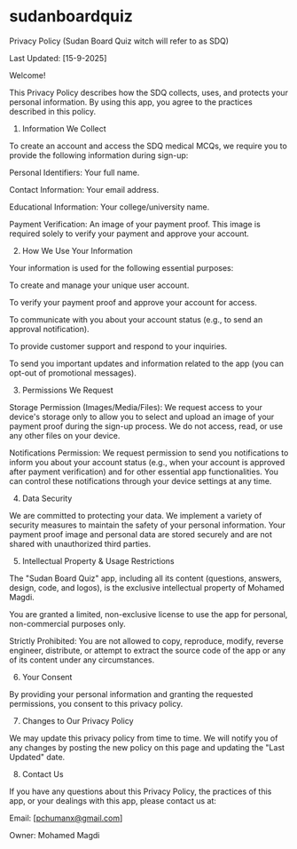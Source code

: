 # sudanboardquiz

Privacy Policy  (Sudan Board Quiz witch will refer to as SDQ)

Last Updated: [15-9-2025]

Welcome!

This Privacy Policy describes how the SDQ  collects, uses, and protects your personal information. By using this app, you agree to the practices described in this policy.

1. Information We Collect

To create an account and access the SDQ medical MCQs, we require you to provide the following information during sign-up:

Personal Identifiers: Your full name.

Contact Information: Your email address.

Educational Information: Your college/university name.

Payment Verification: An image of your payment proof. This image is required solely to verify your payment and approve your account.

2. How We Use Your Information

Your information is used for the following essential purposes:

To create and manage your unique user account.

To verify your payment proof and approve your account for access.

To communicate with you about your account status (e.g., to send an approval notification).

To provide customer support and respond to your inquiries.

To send you important updates and information related to the app (you can opt-out of promotional messages).

3. Permissions We Request

Storage Permission (Images/Media/Files): We request access to your device's storage only to allow you to select and upload an image of your payment proof during the sign-up process. We do not access, read, or use any other files on your device.

Notifications Permission: We request permission to send you notifications to inform you about your account status (e.g., when your account is approved after payment verification) and for other essential app functionalities. You can control these notifications through your device settings at any time.

4. Data Security

We are committed to protecting your data. We implement a variety of security measures to maintain the safety of your personal information. Your payment proof image and personal data are stored securely and are not shared with unauthorized third parties.

5. Intellectual Property & Usage Restrictions

The "Sudan Board Quiz" app, including all its content (questions, answers, design, code, and logos), is the exclusive intellectual property of Mohamed Magdi.

You are granted a limited, non-exclusive license to use the app for personal, non-commercial purposes only.

Strictly Prohibited: You are not allowed to copy, reproduce, modify, reverse engineer, distribute, or attempt to extract the source code of the app or any of its content under any circumstances.

6. Your Consent

By providing your personal information and granting the requested permissions, you consent to this privacy policy.

7. Changes to Our Privacy Policy

We may update this privacy policy from time to time. We will notify you of any changes by posting the new policy on this page and updating the "Last Updated" date.

8. Contact Us

If you have any questions about this Privacy Policy, the practices of this app, or your dealings with this app, please contact us at:

Email: [pchumanx@gmail.com]

Owner: Mohamed Magdi
